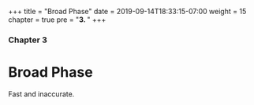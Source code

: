 +++
title = "Broad Phase"
date = 2019-09-14T18:33:15-07:00
weight = 15
chapter = true
pre = "<b>3. </b>"
+++

### Chapter 3

# Broad Phase

Fast and inaccurate.